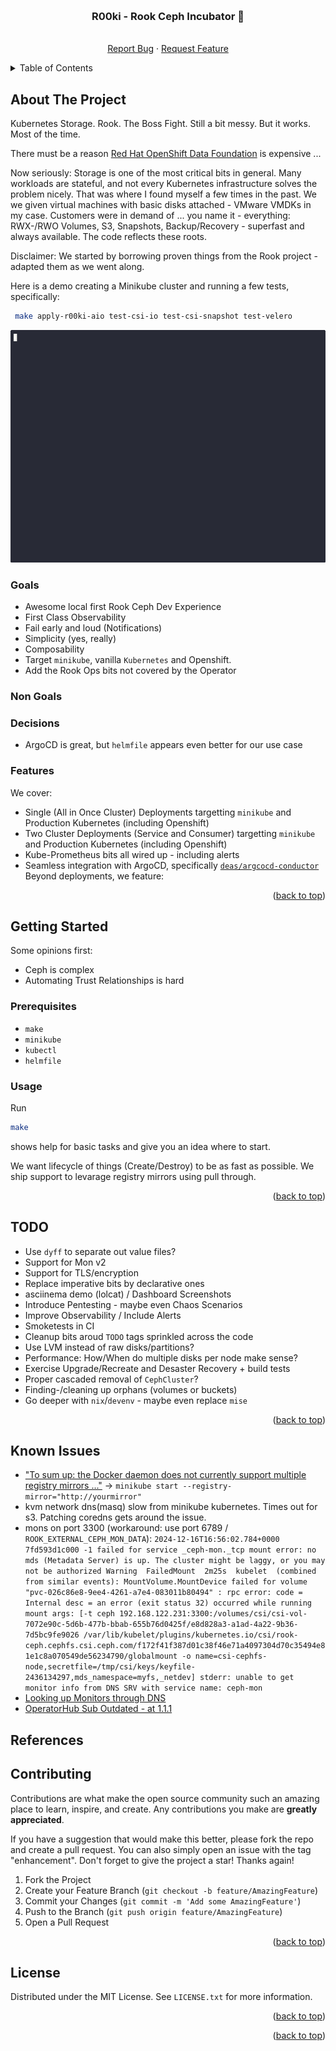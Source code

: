 <!-- Improved compatibility of back to top link: See: https://github.com/othneildrew/Best-README-Template/pull/73 -->
<a id="readme-top"></a>
<!-- PROJECT SHIELDS -->
<!--
*** I'm using markdown "reference style" links for readability.
*** Reference links are enclosed in brackets [ ] instead of parentheses ( ).
*** See the bottom of this document for the declaration of the reference variables
*** for contributors-url, forks-url, etc. This is an optional, concise syntax you may use.
*** https://www.markdownguide.org/basic-syntax/#reference-style-links
-->
<!--
[![Contributors][contributors-shield]][contributors-url]
[![Forks][forks-shield]][forks-url]
[![Stargazers][stars-shield]][stars-url]
-->
<!--
[![Issues][issues-shield]][issues-url]
[![MIT License][license-shield]][license-url]
-->

<!-- PROJECT LOGO -->
<br />
<div align="center">
  <!--a href="https://github.com/deas/r00ki">
    <img src="images/logo.png" alt="Logo" width="80" height="80">
  </a-->

<h3 align="center">R00ki - Rook Ceph Incubator 🧪</h3>

  <p align="center">
    <!--project_description
    <br /-->
    <!--a href="https://github.com/deas/r00ki"><strong>Explore the docs »</strong></a>
    <br /-->
    <br />
    <!-- a href="https://github.com/deas/r00ki">View Demo</a>
    ·
    -->
    <a href="https://github.com/deas/r00ki/issues/new?labels=bug&template=bug-report---.md">Report Bug</a>
    ·
    <a href="https://github.com/deas/r00ki/issues/new?labels=enhancement&template=feature-request---.md">Request Feature</a>
  </p>
</div>

<!-- TABLE OF CONTENTS -->
<details>
  <summary>Table of Contents</summary>
  <ol>
    <li>
      <a href="#about-the-project">About The Project</a>
      <!--ul>
        <li><a href="#built-with">Built With</a></li>
      </ul-->
    </li>
    <li>
      <a href="#getting-started">Getting Started</a>
      <ul>
        <li><a href="#prerequisites">Prerequisites</a></li>
        <li><a href="#usage">Installation</a></li>
      </ul>
    </li>
    <li><a href="#todo">TODO</a></li>
    <li><a href="#known-issues">Known Issues</a></li>
    <li><a href="#references">References</a></li>
    <li><a href="#license">License</a></li>
    <!--
    <li><a href="#contact">Contact</a></li>
    <li><a href="#acknowledgments">Acknowledgments</a></li>
    -->
  </ol>
</details>

<!-- ABOUT THE PROJECT -->
## About The Project

<!--
[![Product Name Screen Shot][product-screenshot]](https://example.com)
-->
<!--
Here's a blank template to get started: To avoid retyping too much info. Do a search and replace with your text editor for the following: `github_username`, `repo_name`, `twitter_handle`, `linkedin_username`, `email_client`, `email`, `project_title`, `project_description`

-->

Kubernetes Storage. Rook. The Boss Fight. Still a bit messy. But it works. Most of the time.

There must be a reason [Red Hat OpenShift Data Foundation](https://docs.redhat.com/en/documentation/red_hat_openshift_data_foundation) is expensive ...

Now seriously: Storage is one of the most critical bits in general. Many workloads are stateful, and not every Kubernetes infrastructure solves the problem nicely. That was where I found myself a few times in the past. We we given virtual machines with basic disks attached - VMware VMDKs in my case. Customers were in demand of ... you name it - everything: RWX-/RWO Volumes, S3, Snapshots, Backup/Recovery - superfast and always available. The code reflects these roots.

Disclaimer: We started by borrowing proven things from the Rook project - adapted them as we went along.

Here is a demo creating a Minikube cluster and running a few tests, specifically:

```sh
 make apply-r00ki-aio test-csi-io test-csi-snapshot test-velero
```

![Demo](./assets/demo.gif)

### Goals

- Awesome local first Rook Ceph Dev Experience
- First Class Observability
- Fail early and loud (Notifications)
- Simplicity (yes, really)
- Composability
- Target `minikube`, vanilla `Kubernetes` and Openshift.
- Add the Rook Ops bits not covered by the Operator

### Non Goals

### Decisions

- ArgoCD is great, but `helmfile` appears even better for our use case

### Features

We cover:

- Single (All in Once Cluster) Deployments targetting `minikube` and Production Kubernetes (including Openshift)
- Two Cluster Deployments (Service and Consumer) targetting `minikube` and Production Kubernetes (including Openshift)
- Kube-Prometheus bits all wired up - including alerts
- Seamless integration with ArgoCD, specifically [`deas/argcocd-conductor`](https://github.com/deas/argcocd-conductor)
Beyond deployments, we feature:

<p align="right">(<a href="#readme-top">back to top</a>)</p>

<!--
### Built With

* [![Docker][Docker]][Docker-url]
* [![Terraform][Terraform]][Terraform-url]

<p align="right">(<a href="#readme-top">back to top</a>)</p>

-->

<!-- GETTING STARTED -->
## Getting Started

Some opinions first:

- Ceph is complex
- Automating Trust Relationships is hard

### Prerequisites

- `make`
- `minikube`
- `kubectl`
- `helmfile`

### Usage

Run

```sh
make
```

shows help for basic tasks and give you an idea where to start.

We want lifecycle of things (Create/Destroy) to be as fast as possible. We ship support to levarage registry mirrors using pull through.

<p align="right">(<a href="#readme-top">back to top</a>)</p>

<!-- TODO -->
## TODO
<!--
- [ ] Feature 1
- [ ] Feature 3
    - [ ] Nested Feature
-->
- Use `dyff` to separate out value files?
- Support for Mon v2
- Support for TLS/encryption
- Replace imperative bits by declarative ones
- asciinema demo (lolcat) / Dashboard Screenshots
- Introduce Pentesting - maybe even Chaos Scenarios
- Improve Observability / Include Alerts
- Smoketests in CI
- Cleanup bits aroud `TODO` tags sprinkled across the code
- Use LVM instead of raw disks/partitions?
- Performance: How/When do multiple disks per node make sense?
- Exercise Upgrade/Recreate and Desaster Recovery + build tests
- Proper cascaded removal of `CephCluster`?
- Finding-/cleaning up orphans (volumes or buckets)
- Go deeper with `nix`/`devenv` - maybe even replace `mise`

<p align="right">(<a href="#readme-top">back to top</a>)</p>

## Known Issues

- ["To sum up: the Docker daemon does not currently support multiple registry mirrors ..."](https://blog.alexellis.io/how-to-configure-multiple-docker-registry-mirrors/) -> `minikube start --registry-mirror="http://yourmirror"`
- kvm network dns(masq) slow from minikube kubernetes. Times out for s3.
  Patching coredns gets around the issue.
- mons on port 3300 (workaround: use port 6789 / `ROOK_EXTERNAL_CEPH_MON_DATA`): `2024-12-16T16:56:02.784+0000 7fd593d1c000 -1 failed for service _ceph-mon._tcp
mount error: no mds (Metadata Server) is up. The cluster might be laggy, or you may not be authorized
  Warning  FailedMount  2m25s  kubelet  (combined from similar events): MountVolume.MountDevice failed for volume "pvc-026c86e8-9ee4-4261-a7e4-083011b80494" : rpc error: code = Internal desc = an error (exit status 32) occurred while running mount args: [-t ceph 192.168.122.231:3300:/volumes/csi/csi-vol-7072e90c-5d6b-477b-bbab-655b76d0425f/e8d828a3-a1ad-4a22-9b36-7d5bc9fe9026 /var/lib/kubelet/plugins/kubernetes.io/csi/rook-ceph.cephfs.csi.ceph.com/f172f41f387d01c38f46e71a4097304d70c35494e81e1c8a070549de56234790/globalmount -o name=csi-cephfs-node,secretfile=/tmp/csi/keys/keyfile-2436134297,mds_namespace=myfs,_netdev] stderr: unable to get monitor info from DNS SRV with service name: ceph-mon`
- [Looking up Monitors through DNS](https://docs.ceph.com/en/latest/rados/configuration/mon-lookup-dns/)
- [OperatorHub Sub Outdated - at 1.1.1](https://operatorhub.io/operator/rook-ceph)

## References

<!-- CONTRIBUTING -->
## Contributing

Contributions are what make the open source community such an amazing place to learn, inspire, and create. Any contributions you make are **greatly appreciated**.

If you have a suggestion that would make this better, please fork the repo and create a pull request. You can also simply open an issue with the tag "enhancement".
Don't forget to give the project a star! Thanks again!

1. Fork the Project
2. Create your Feature Branch (`git checkout -b feature/AmazingFeature`)
3. Commit your Changes (`git commit -m 'Add some AmazingFeature'`)
4. Push to the Branch (`git push origin feature/AmazingFeature`)
5. Open a Pull Request

<p align="right">(<a href="#readme-top">back to top</a>)</p>
<!--
### Top contributors:

<a href="https://github.com/deas/r00ki/graphs/contributors">
  <img src="https://contrib.rocks/image?repo=deas/r00ki" alt="contrib.rocks image" />
</a>
-->

<!-- LICENSE -->
## License

Distributed under the MIT License. See `LICENSE.txt` for more information.

<p align="right">(<a href="#readme-top">back to top</a>)</p>

<!-- CONTACT -->
<!--
## Contact

Your Name - [@twitter_handle](https://twitter.com/twitter_handle) - email@email_client.com

Project Link: [https://github.com/deas/r00ki](https://github.com/deas/r00ki)

<p align="right">(<a href="#readme-top">back to top</a>)</p>
-->

<!-- ACKNOWLEDGMENTS -->
<!--
## Acknowledgments

* []()
-->

<p align="right">(<a href="#readme-top">back to top</a>)</p>

<!-- MARKDOWN LINKS & IMAGES -->
<!-- https://www.markdownguide.org/basic-syntax/#reference-style-links -->

